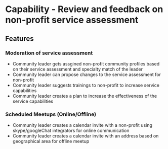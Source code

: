 # Capability - Review and feedback on non-profit service assessment

## Features

### Moderation of service assessment
  - Community leader gets assgined non-profit community profiles based on their service assessment and specialty match of the leader
  - Community leader can propose changes to the service assessment for non-profit 
  - Community leader suggests trainings to non-profit to increase service capabilities
  - Community leader creates a plan to increase the effectiveness of the service capabilities

### Scheduled Meetups (Online/Offline)
  - Community leader creates a calendar invite with a non-profit using skype/googleChat integrators for online communication
  - Community leader creates a calendar invite with an address based on geographical area for offline meetup
